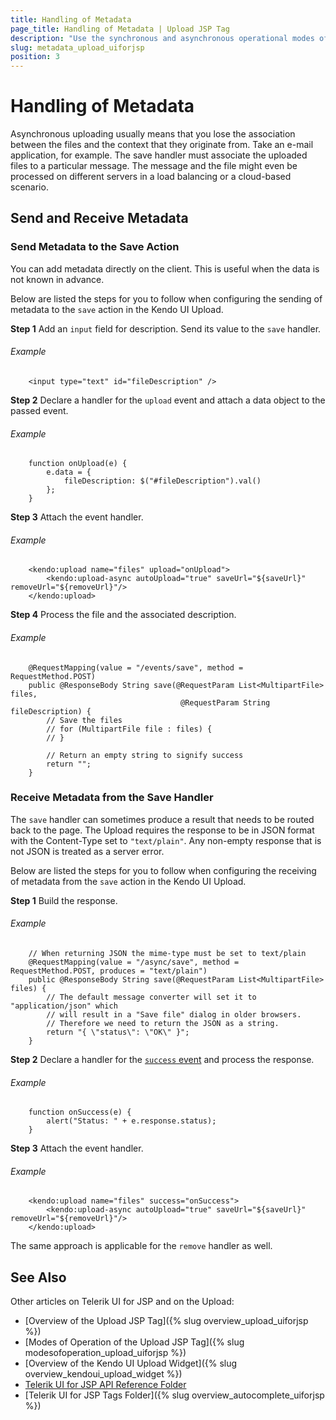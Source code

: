 ```yaml
---
title: Handling of Metadata
page_title: Handling of Metadata | Upload JSP Tag
description: "Use the synchronous and asynchronous operational modes of the Upload JSP tag in Kendo UI."
slug: metadata_upload_uiforjsp
position: 3
---
```


# Handling of Metadata

Asynchronous uploading usually means that you lose the association between the files and the context that they originate from. Take an e-mail application, for example. The save handler must associate the uploaded files to a particular message. The message and the file might even be processed on different servers in a load balancing or a cloud-based scenario.

## Send and Receive Metadata

### Send Metadata to the Save Action

You can add metadata directly on the client. This is useful when the data is not known in advance.

Below are listed the steps for you to follow when configuring the sending of metadata to the `save` action in the Kendo UI Upload.

**Step 1** Add an `input` field for description. Send its value to the `save` handler.

###### Example

        <input type="text" id="fileDescription" />

**Step 2** Declare a handler for the `upload` event and attach a data object to the passed event.

###### Example

        function onUpload(e) {
            e.data = {
                fileDescription: $("#fileDescription").val()
            };
        }

**Step 3** Attach the event handler.

###### Example

        <kendo:upload name="files" upload="onUpload">
            <kendo:upload-async autoUpload="true" saveUrl="${saveUrl}" removeUrl="${removeUrl}"/>
        </kendo:upload>

**Step 4** Process the file and the associated description.

###### Example

        @RequestMapping(value = "/events/save", method = RequestMethod.POST)
        public @ResponseBody String save(@RequestParam List<MultipartFile> files,
                                          @RequestParam String fileDescription) {
            // Save the files
            // for (MultipartFile file : files) {
            // }

            // Return an empty string to signify success
            return "";
        }

### Receive Metadata from the Save Handler

The `save` handler can sometimes produce a result that needs to be routed back to the page. The Upload requires the response to be in JSON format with the Content-Type set to `"text/plain"`. Any non-empty response that is not JSON is treated as a server error.

Below are listed the steps for you to follow when configuring the receiving of metadata from the `save` action in the Kendo UI Upload.

**Step 1** Build the response.

###### Example

        // When returning JSON the mime-type must be set to text/plain
        @RequestMapping(value = "/async/save", method = RequestMethod.POST, produces = "text/plain")
        public @ResponseBody String save(@RequestParam List<MultipartFile> files) {
            // The default message converter will set it to "application/json" which
            // will result in a "Save file" dialog in older browsers.
            // Therefore we need to return the JSON as a string.
            return "{ \"status\": \"OK\" }";
        }

**Step 2** Declare a handler for the [`success` event](/api/javascript/ui/upload#success) and process the response.

###### Example

        function onSuccess(e) {
            alert("Status: " + e.response.status);
        }

**Step 3** Attach the event handler.

###### Example

        <kendo:upload name="files" success="onSuccess">
            <kendo:upload-async autoUpload="true" saveUrl="${saveUrl}" removeUrl="${removeUrl}"/>
        </kendo:upload>

The same approach is applicable for the `remove` handler as well.

## See Also

Other articles on Telerik UI for JSP and on the Upload:

* [Overview of the Upload JSP Tag]({% slug overview_upload_uiforjsp %})
* [Modes of Operation of the Upload JSP Tag]({% slug modesofoperation_upload_uiforjsp %})
* [Overview of the Kendo UI Upload Widget]({% slug overview_kendoui_upload_widget %})
* [Telerik UI for JSP API Reference Folder](/api/jsp/autocomplete/animation)
* [Telerik UI for JSP Tags Folder]({% slug overview_autocomplete_uiforjsp %})
